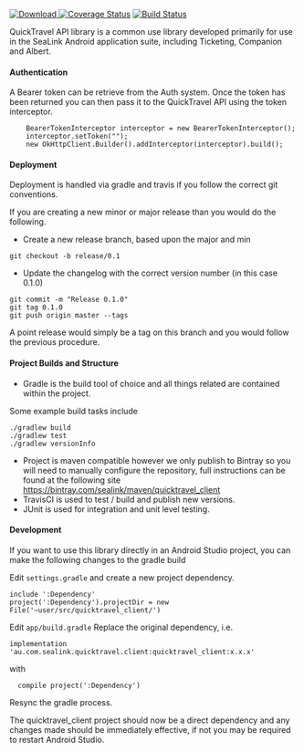 [ ![Download](https://img.shields.io/github/v/release/mark-onenetwork/quicktravel_client_java) ](https://github.com/mark-onenetwork/quicktravel_client_java/packages/941974)
[![Coverage Status](https://coveralls.io/repos/github/sealink/quicktravel_client_java/badge.svg?branch=master)](https://coveralls.io/github/sealink/quicktravel_client_java?branch=master)
[![Build Status](https://github.com/mark-onenetwork/quicktravel_client_java/actions/workflows/gradle.yml/badge.svg?branch=master)](https://github.com/mark-onenetwork/quicktravel_client_java/actions)

QuickTravel API library is a common use library developed primarily for use in the SeaLink Android
application suite, including Ticketing, Companion and Albert.

#### Authentication

A Bearer token can be retrieve from the Auth system. Once the token has been
returned you can then pass it to the QuickTravel API using the token interceptor.

```
    BearerTokenInterceptor interceptor = new BearerTokenInterceptor();
    interceptor.setToken("");
    new OkHttpClient.Builder().addInterceptor(interceptor).build();
```

#### Deployment

Deployment is handled via gradle and travis if you follow the correct git conventions.

If you are creating a new minor or major release than you would do the following.

- Create a new release branch, based upon the major and min

```concept
git checkout -b release/0.1
```

- Update the changelog with the correct version number (in this case 0.1.0)

```concept
git commit -m "Release 0.1.0"
git tag 0.1.0
git push origin master --tags
```

A point release would simply be a tag on this branch and you would follow the previous procedure.

#### Project Builds and Structure

- Gradle is the build tool of choice and all things related are contained within the project.

Some example build tasks include

```concept
./gradlew build
./gradlew test
./gradlew versionInfo
```

- Project is maven compatible however we only publish to Bintray so you will need to manually configure
  the repository, full instructions can be found at the following site
  https://bintray.com/sealink/maven/quicktravel_client
- TravisCI is used to test / build and publish new versions.
- JUnit is used for integration and unit level testing.

#### Development

If you want to use this library directly in an Android Studio project, you can
make the following changes to the gradle build

Edit `settings.gradle` and create a new project dependency.

```
include ':Dependency'
project(':Dependency').projectDir = new File('~user/src/quicktravel_client/')
```

Edit `app/build.gradle`
Replace the original dependency, i.e.

```
implementation 'au.com.sealink.quicktravel.client:quicktravel_client:x.x.x'
```

with

```
  compile project(':Dependency')
```

Resync the gradle process.

The quicktravel_client project should now be a direct dependency and any changes made should be immediately effective, if not you may be required to restart Android Studio.

